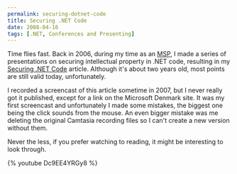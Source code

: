 ```yaml
---
permalink: securing-dotnet-code
title: Securing .NET Code
date: 2008-04-16
tags: [.NET, Conferences and Presenting]
---
```

Time flies fast. Back in 2006, during my time as an [MSP](http://en.wikipedia.org/wiki/Microsoft_Student_Partners), I made a series of presentations on securing intellectual property in .NET code, resulting in my [Securing .NET Code](/securing-dotnet-code-article/) article. Although it's about two years old, most points are still valid today, unfortunately.

<!-- more -->

I recorded a screencast of this article sometime in 2007, but I never really got it published, except for a link on the Microsoft Denmark site. It was my first screencast and unfortunately I made some mistakes, the biggest one being the click sounds from the mouse. An even bigger mistake was me deleting the original Camtasia recording files so I can't create a new version without them.

Never the less, if you prefer watching to reading, it might be interesting to look through.


{% youtube Dc9EE4YRGy8 %}